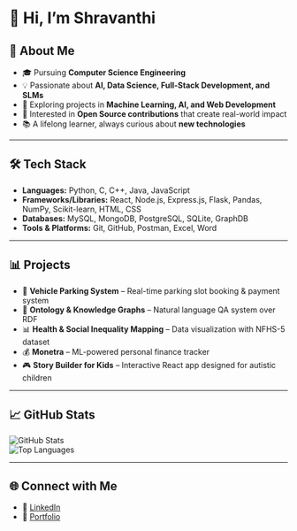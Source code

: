 # 👋 Hi, I’m Shravanthi  

## 🚀 About Me  
- 🎓 Pursuing **Computer Science Engineering**  
- 💡 Passionate about **AI, Data Science, Full-Stack Development, and SLMs**  
- 🔭 Exploring projects in **Machine Learning, AI, and Web Development**  
- 🌱 Interested in **Open Source contributions** that create real-world impact  
- 📚 A lifelong learner, always curious about **new technologies**  

---

## 🛠️ Tech Stack  
- **Languages:** Python, C, C++, Java, JavaScript  
- **Frameworks/Libraries:** React, Node.js, Express.js, Flask, Pandas, NumPy, Scikit-learn, HTML, CSS  
- **Databases:** MySQL, MongoDB, PostgreSQL, SQLite, GraphDB  
- **Tools & Platforms:** Git, GitHub, Postman, Excel, Word  

---

## 📊 Projects  
- 🚗 **Vehicle Parking System** – Real-time parking slot booking & payment system  
- 🧠 **Ontology & Knowledge Graphs** – Natural language QA system over RDF  
- 📊 **Health & Social Inequality Mapping** – Data visualization with NFHS-5 dataset  
- 💰 **Monetra** – ML-powered personal finance tracker  
- 🎮 **Story Builder for Kids** – Interactive React app designed for autistic children

---

## 📈 GitHub Stats  
![GitHub Stats](https://github-readme-stats.vercel.app/api?username=Shravanthi20&show_icons=true&theme=radical)  
![Top Languages](https://github-readme-stats.vercel.app/api/top-langs/?username=Shravanthi20&layout=compact&theme=radical)  

---

## 🌐 Connect with Me  
- 💼 [LinkedIn](https://www.linkedin.com/in/shravanthi-s/)  
- 📝 [Portfolio](https://shravanthiportfolio.vercel.app/)  

